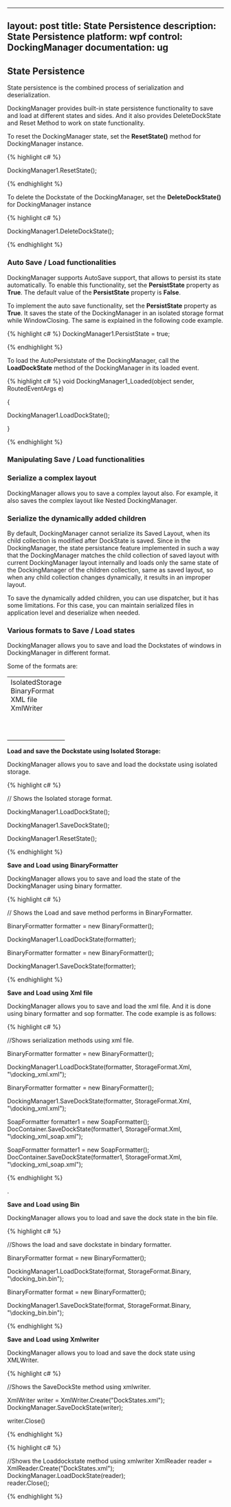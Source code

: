 

---
layout: post
title: State Persistence
description: State Persistence
platform: wpf
control: DockingManager
documentation: ug
---
## State Persistence

State persistence is the combined process of serialization and deserialization. 

DockingManager provides built-in state persistence functionality to save and load at different states and sides. And it also provides DeleteDockState and Reset Method to work on state functionality.

To reset the DockingManager state, set the **ResetState()** method for DockingManager instance.

{% highlight c# %}

DockingManager1.ResetState();





{% endhighlight %}

To delete the Dockstate of the DockingManager, set the **DeleteDockState()** for DockingManager instance

{% highlight c# %}

DockingManager1.DeleteDockState();





{% endhighlight %}

### Auto Save / Load functionalities

DockingManager supports AutoSave support, that allows to persist its state automatically. To enable this functionality, set the **PersistState** property as **True**. The default value of the **PersistState** property is **False**.

To implement the auto save functionality, set the **PersistState** property as **True**. It saves the state of the DockingManager in an isolated storage format while WindowClosing. The same is explained in the following code example.

{% highlight c# %}
DockingManager1.PersistState = true;     





{% endhighlight %}

To load the AutoPersiststate of the DockingManager, call the **LoadDockState** method of the DockingManager in its loaded event.

{% highlight c# %}
void DockingManager1_Loaded(object sender, RoutedEventArgs e)

{

DockingManager1.LoadDockState();

}





{% endhighlight %}

### Manipulating Save / Load functionalities

### Serialize a complex layout

DockingManager allows you to save a complex layout also. For example, it also saves the complex layout like Nested DockingManager.

### Serialize the dynamically added children

By default, DockingManager cannot serialize its Saved Layout, when its child collection is modified after DockState is saved. Since in the DockingManager, the state persistance feature implemented in such a way that the DockingManager matches the child collection of saved layout with current DockingManager layout internally and loads only the same state of the DockingManager of the children collection, same as saved layout, so when any child collection changes dynamically, it results in an improper layout.

To save the dynamically added children, you can use dispatcher, but it has some limitations. For this case, you can maintain serialized files in application level and deserialize when needed.

### Various formats to Save / Load states

DockingManager allows you to save and load the Dockstates of windows in DockingManager in different format.

Some of the formats are:

<table>
<tr>
<td>
 IsolatedStorage<br/>BinaryFormat<br/> XML file<br/> XmlWriter<br/><br/><br/><br/></td></tr>
</table>

**Load and save the Dockstate using Isolated Storage:**

DockingManager allows you to save and load the dockstate using isolated storage.  

{% highlight c# %}

// Shows the Isolated storage format.

DockingManager1.LoadDockState();

DockingManager1.SaveDockState();

DockingManager1.ResetState();



{% endhighlight %}

**Save** **and** **Load** **using** **BinaryFormatter**

DockingManager allows you to save and load the state of the DockingManager using binary formatter.

{% highlight c# %}

// Shows the Load and save method performs in BinaryFormatter.

BinaryFormatter formatter =  new BinaryFormatter();

DockingManager1.LoadDockState(formatter);

BinaryFormatter formatter =  new BinaryFormatter();

DockingManager1.SaveDockState(formatter);





{% endhighlight %}

**Save** **and** **Load** **using** **Xml** **file** 

DockingManager allows you to save and load the xml file. And it is done using binary formatter and sop formatter. The code example is as follows:

{% highlight c# %}

//Shows serialization methods using xml file.

BinaryFormatter formatter =  new BinaryFormatter();

DockingManager1.LoadDockState(formatter, StorageFormat.Xml, "\\docking_xml.xml");

BinaryFormatter formatter =  new BinaryFormatter();

DockingManager1.SaveDockState(formatter, StorageFormat.Xml, "\\docking_xml.xml");

SoapFormatter formatter1 = new SoapFormatter(); DocContainer.SaveDockState(formatter1, StorageFormat.Xml, "\\docking_xml_soap.xml"); 

SoapFormatter formatter1 = new SoapFormatter(); DocContainer.SaveDockState(formatter1, StorageFormat.Xml, "\\docking_xml_soap.xml"); 





{% endhighlight %}

.

**Save** **and** **Load** **using** **Bin**

DockingManager allows you to load and save the dock state in the bin file. 

{% highlight c# %}

//Shows the load and save dockstate in bindary formatter.

BinaryFormatter format = new BinaryFormatter();

DockingManager1.LoadDockState(format, StorageFormat.Binary, "\\docking_bin.bin");

BinaryFormatter format = new BinaryFormatter();

DockingManager1.SaveDockState(format, StorageFormat.Binary, "\\docking_bin.bin");



{% endhighlight %}

**Save** **and** **Load** **using** **Xmlwriter** 

DockingManager allows you to load and save the dock state using XMLWriter.

{% highlight c# %}

//Shows the SaveDockSte method using xmlwriter.

XmlWriter writer = XmlWriter.Create("DockStates.xml");            DockingManager.SaveDockState(writer);  

writer.Close()



{% endhighlight %}

{% highlight c# %}

//Shows the Loaddockstate method using xmlwriter
XmlReader reader = XmlReader.Create("DockStates.xml");            DockingManager.LoadDockState(reader);            
reader.Close();       

{% endhighlight %}
